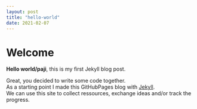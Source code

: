 ```yaml
---
layout: post
title: "hello-world"
date: 2021-02-07
---
```


# Welcome

**Hello world/paji**, this is my first Jekyll blog post.

Great, you decided to write some code together.  
As a starting point I made this GitHubPages blog with [Jekyll](https://jekyllrb.com/).  
We can use this site to collect ressources, exchange ideas and/or track the progress.
